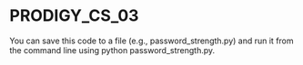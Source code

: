 # PRODIGY_CS_03
You can save this code to a file (e.g., password_strength.py) and run it from the command line using python password_strength.py.
